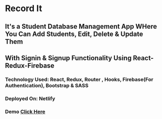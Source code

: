 # Record It

## It's a Student Database Management App WHere You Can Add Students, Edit, Delete & Update Them
## With Signin & Signup Functionality Using React-Redux-Firebase

### Technology Used: React, Redux, Router , Hooks, Firebase(For Authentication), Bootstrap & SASS
### Deployed On: Netlify


### Demo [Click Here](https://students-database.netlify.app/)
